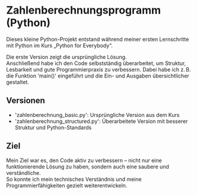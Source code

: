 # Zahlenberechnungsprogramm (Python)

Dieses kleine Python-Projekt entstand während meiner ersten Lernschritte mit Python im Kurs „Python for Everybody“.

Die erste Version zeigt die ursprüngliche Lösung.  
Anschließend habe ich den Code selbstständig überarbeitet, um Struktur, Lesbarkeit und gute Programmierpraxis zu verbessern. Dabei habe ich z. B. die Funktion 'main()' eingeführt und die Ein- und Ausgaben übersichtlicher gestaltet.

## Versionen

- 'zahlenberechnung_basic.py': Ursprüngliche Version aus dem Kurs
- 'zahlenberechnung_structured.py': Überarbeitete Version mit besserer Struktur und Python-Standards

## Ziel

Mein Ziel war es, den Code aktiv zu verbessern – nicht nur eine funktionierende Lösung zu haben, sondern auch eine saubere und verständliche.  
So konnte ich mein technisches Verständnis und meine Programmierfähigkeiten gezielt weiterentwickeln.
